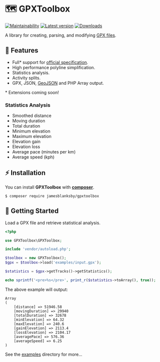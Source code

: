 # 🗺 GPXToolbox

[![Maintainability](https://img.shields.io/codeclimate/maintainability/jamesblanksby/gpxtoolbox)](https://codeclimate.com/github/jamesblanksby/gpxtoolbox)
[![Latest version](https://img.shields.io/packagist/v/jamesblanksby/gpxtoolbox)](https://packagist.org/packages/jamesblanksby/gpxtoolbox)
[![Downloads](https://img.shields.io/packagist/dm/jamesblanksby/gpxtoolbox)](https://packagist.org/packages/jamesblanksby/gpxtoolbox)

A library for creating, parsing, and modifying [GPX files](https://en.wikipedia.org/wiki/GPS_Exchange_Format).

## 📍 Features

* Full* support for [official specification](http://www.topografix.com/GPX/1/1).
* High performance polyline simplification.
* Statistics analysis.
* Activity splits.
* GPX, JSON, [GeoJSON](https://geojson.org) and PHP Array output.

\* Extensions coming soon!

### Statistics Analysis

* Smoothed distance
* Moving duration
* Total duration
* Minimum elevation
* Maximum elevation
* Elevation gain
* Elevation loss
* Average pace (minutes per km)
* Average speed (kph)

## ⚡️ Installation

You can install **GPXToolbox** with **[composer](https://getcomposer.org)**.

```shell
$ composer require jamesblanksby/gpxtoolbox
```

## 📖 Getting Started

Load a GPX file and retrieve statistical analysis.

```php
<?php

use GPXToolbox\GPXToolbox;

include 'vendor/autoload.php';

$toolbox = new GPXToolbox();
$gpx = $toolbox->load('examples/input.gpx');

$statistics = $gpx->getTracks()->getStatistics();

echo sprintf('<pre>%s</pre>', print_r($statistics->toArray(), true));
```

The above example will output:

```
Array
(
    [distance] => 51946.58
    [movingDuration] => 29940
    [totalDuration] => 32678
    [minElevation] => 64.32
    [maxElevation] => 240.6
    [gainElevation] => 2113.4
    [lossElevation] => 2104.17
    [averagePace] => 576.36
    [averageSpeed] => 6.25
)
```

See the [examples](./examples) directory for more…
